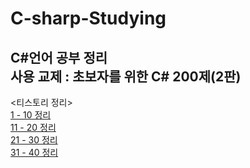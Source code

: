# C-sharp-Studying
C#언어 공부 정리
<br>
사용 교제 : 초보자를 위한 C# 200제(2판)
------------------------------------------------------------------
<티스토리 정리>
<br>
[1 - 10 정리](https://nonamed02.tistory.com/29)
<br>
[11 - 20 정리](https://nonamed02.tistory.com/30)
<br>
[21 - 30 정리](https://nonamed02.tistory.com/31)
<br>
[31 - 40 정리](https://nonamed02.tistory.com/32)
